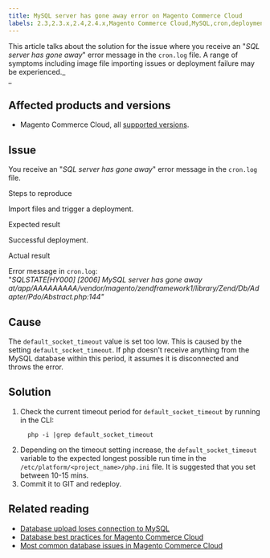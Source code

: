 ```yaml
---
title: MySQL server has gone away​ error on Magento Commerce Cloud
labels: 2.3,2.3.x,2.4,2.4.x,Magento Commerce Cloud,MySQL,cron,deployment fails,error,log,time-out
---
```


This article talks about the solution for the issue where you receive an "_SQL server has gone away_" error message in the `` cron.log `` file. A range of symptoms including image file importing issues or deployment failure may be experienced._  
_

## Affected products and versions

* Magento Commerce Cloud, all [supported versions](https://magento.com/sites/default/files/magento-software-lifecycle-policy.pdf).

## Issue

You receive an "_SQL server has gone away_" error message in the `` cron.log `` file.

Steps to reproduce

Import files and trigger a deployment. 

Expected result

 Successful deployment.

Actual result

Error message in `` cron.log ``:  
"_SQLSTATE\[HY000\] \[2006\] MySQL server has gone away at/app/AAAAAAAAA/vendor/magento/zendframework1/library/Zend/Db/Adapter/Pdo/Abstract.php:144"_

## Cause

The `` default_socket_timeout `` value is set too low. This is caused by the setting `` default_socket_timeout ``. If php doesn't receive anything from the MySQL database within this period, it assumes it is disconnected and throws the error. 

## Solution

<ol><li>Check the current timeout period for <code>default_socket_timeout</code> by running in the CLI:<br/>
<pre class="line-numbers"><code class="language-clike">  php -i |grep default_socket_timeout</code></pre>
</li><li>Depending on the timeout setting increase, the <code>default_socket_timeout</code> variable to the expected longest possible run time in the <code>/etc/platform/&lt;project_name>/php.ini</code> file. It is suggested that you set between 10-15 mins. </li><li>Commit it to GIT and redeploy.</li></ol>

## Related reading

* [Database upload loses connection to MySQL](https://support.magento.com/hc/en-us/articles/360037591172)
* [Database best practices for Magento Commerce Cloud](https://support.magento.com/hc/en-us/articles/360041997312)
* [Most common database issues in Magento Commerce Cloud](https://support.magento.com/hc/en-us/articles/360041739651)